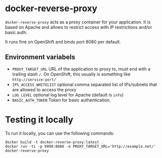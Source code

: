 # docker-reverse-proxy

`docker-reverse-proxy` acts as a proxy container for your application. It is based
on Apache and allows to restrict access with IP restrictions and/or basic auth.

It runs fine on OpenShift and binds port 8080 per default.

## Environment variabels

- `PROXY_TARGET_URL` URL of the application to proxy to, must end with a trailing slash `/`. On OpenShift, this usually is something like `http://service:port/`
- `IPS_ACCESS_WHITELIST` optional comma separated list of IPs/subnets that are allowed to access the proxy
- `LOG_LEVEL` optional log level for Apache (default is `info`)
- `BASIC_AUTH_TOKEN` Token for basic authentication.

# Testing it locally

To run it locally, you can use the following commands:

```
docker build -t docker-reverse-proxy:latest .
docker run -ti -p 9999:8080 -e PROXY_TARGET_URL='http://example.net/' docker-reverse-proxy
```
